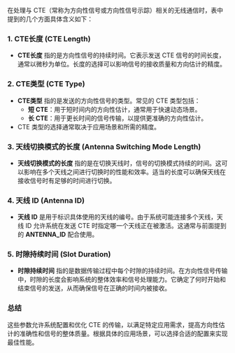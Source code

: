 在处理与 CTE（常称为方向性信号或方向性信号示踪）相关的无线通信时，表中提到的几个方面具体含义如下：

### 1. CTE长度 (CTE Length)
- **CTE长度** 指的是方向性信号的持续时间。它表示发送 CTE 信号的时间长度，通常以微秒为单位。长度的选择可以影响信号的接收质量和方向估计的精度。

### 2. CTE类型 (CTE Type)
- **CTE类型** 指的是发送的方向性信号的类型。常见的 CTE 类型包括：
  - **短 CTE**：用于短时间内的方向性估计，通常用于快速动态场景。
  - **长 CTE**：用于更长时间的信号传输，以提供更准确的方向性估计。
- CTE 类型的选择通常取决于应用场景和所需的精度。

### 3. 天线切换模式的长度 (Antenna Switching Mode Length)
- **天线切换模式的长度** 指的是在切换天线时，信号的切换模式持续的时间。这可以影响在多个天线之间进行切换时的性能和效率。适当的长度可以确保天线在接收信号时有足够的时间进行切换。

### 4. 天线 ID (Antenna ID)
- **天线 ID** 是用于标识具体使用的天线的编号。由于系统可能连接多个天线，天线 ID 允许系统在发送 CTE 时指定哪一个天线正在被激活。这通常与前面提到的 **ANTENNA_ID** 配合使用。

### 5. 时隙持续时间 (Slot Duration)
- **时隙持续时间** 指的是数据传输过程中每个时隙的持续时间。在方向性信号传输中，时隙的长度会影响系统的整体效率和信号处理能力。它确定了何时开始和结束信号的发送，从而确保信号在正确的时间内被接收。

### 总结
这些参数允许系统配置和优化 CTE 的传输，以满足特定应用需求，提高方向性估计的准确性和信号的整体质量。根据具体的应用场景，可以选择合适的配置来实现最佳性能。